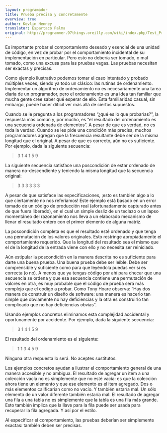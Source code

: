 ```yaml
---
layout: programador
title: Prueba precisa y concretamente
overview: true
author: Kevlin Henney
translator: Espartaco Palma
original: http://programmer.97things.oreilly.com/wiki/index.php/Test_Precisely_and_Concretely
---
```


Es importante probar el comportamiento deseado y esencial de una unidad
de código, en vez de probar por el comportamiento incidental de su
implementación en particular. Pero esto no debería ser tomado, o mal
tomado, como una excusa para las pruebas vagas. Las pruebas necesitan
ser exactas y precisas.

Como ejemplo ilustrativo podemos tomar el caso intentado y probado
múltiples veces, siendo ya todo un clásico: las rutinas de ordenamiento.
Implementar un algoritmo de ordenamiento no es necesariamente una tarea
diaria de un programador, pero el ordenamiento es una idea tan familiar
que mucha gente cree saber qué esperar de ello. Esta familiaridad
casual, sin embargo, puede hacer difícil ver más allá de ciertos
supuestos.

Cuando se le pregunta a los programadores “¿qué es lo que probarías?”,
la respuesta más común y, por mucho, es “el resultado del ordenamiento
es una secuencia ordenada de elementos”. A pesar de que es verdad, no es
toda la verdad. Cuando se les pide una condición más precisa, muchos
programadores agregan que la frecuencia resultante debe ser de la misma
longitud que el original. A pesar de que es correcto, aún no es
suficiente. Por ejemplo, dada la siguiente secuencia:

>3 1 4 1 5 9

La siguiente secuencia satisface una poscondición de estar ordenado de
manera no-descendiente y teniendo la misma longitud que la secuencia
original:

>3 3 3 3 3 3

A pesar de que satisface las especificaciones, ¡esto es también algo a
lo que ciertamente no nos referíamos! Este ejemplo está basado en un
error tomado de un código de producción real (afortunadamente capturado
antes de que fuera liberado), en el cual un simple desliz de un teclazo
o un lapso momentáneo del razonamiento nos lleva a un elaborado
mecanismo de llenar el resultado entero con el primer elemento de alguna
matriz.

La poscondición completa es que el resultado esté ordenado y que tenga
una permutación de los valores originales. Esto restringe apropiadamente
el comportamiento requerido. Que la longitud del resultado sea el mismo
que el de la longitud de la entrada viene con ello y no necesita ser
reiniciado.

Aún estipular la poscondición en la manera descrita no es suficiente
para darte una buena prueba. Una buena prueba debe ser leíble. Debe ser
comprensible y suficiente como para que leyéndola puedas ver si es
correcta (o no). A menos que ya tengas código por ahí para checar que
una secuencia se ordena y que esa secuencia contiene una permutación de
valores en otra, es muy probable que el código de prueba será más
complejo que el código a probar. Como Tony Hoare observa: “Hay dos
manera de construir un diseño de software: una manera es hacerlo tan
simple que obviamente no hay deficiencias y la otra es construirlo tan
complicado que no hay deficiencias obvias”.

Usando ejemplos concretos eliminamos esta complejidad accidental y
oportunamente por accidente. Por ejemplo, dada la siguiente secuencia:

>3 1 4 1 5 9

El resultado del ordenamiento es el siguiente:

>1 1 3 4 5 9

Ninguna otra respuesta lo será. No aceptes sustitutos.

Los ejemplos concretos ayudan a ilustrar el comportamiento general de
una manera accesible y no ambigua. El resultado de agregar un item a una
colección vacía no es simplemente que no esté vacía: es que la colección
ahora tiene un elemento y que ese elemento es el item agregado. Dos o
más elementos calificarían como no vacío. Y también estaría mal. Un sólo
elemento de un valor diferente también estaría mal. El resultado de
agregar una fila a una tabla no es simplemente que la tabla es una fila
más grande. Esto también implica que la llave para la fila puede ser
usada para recuperar la fila agregada. Y así por el estilo.

Al especificar el comportamiento, las pruebas deberían ser simplemente
exactas: también deben ser precisas.

